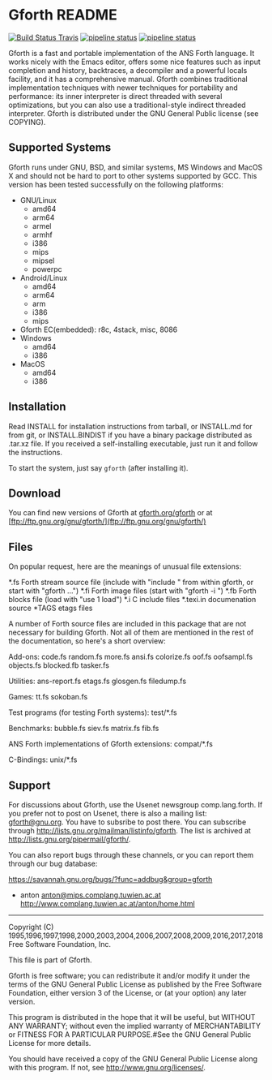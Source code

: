 # Gforth README

[![Build Status Travis](https://travis-ci.org/forthy42/gforth.png?branch=master)](https://travis-ci.org/forthy42/gforth)
[![pipeline status](https://gitlab.com/forthy42/gforth/badges/master/pipeline.svg)](https://gitlab.com/forthy42/gforth/commits/master)
[![pipeline status](https://git.net2o.de/bernd/gforth/badges/master/pipeline.svg)](https://git.net2o.de/bernd/gforth/commits/master)

Gforth is a fast and portable implementation of the ANS Forth
language. It works nicely with the Emacs editor, offers some nice
features such as input completion and history, backtraces, a
decompiler and a powerful locals facility, and it has a comprehensive
manual. Gforth combines traditional implementation techniques with
newer techniques for portability and performance: its inner
interpreter is direct threaded with several optimizations, but you can
also use a traditional-style indirect threaded interpreter.  Gforth is
distributed under the GNU General Public license (see COPYING).

## Supported Systems
Gforth runs under GNU, BSD, and similar systems, MS Windows and MacOS X
and should not be hard to port to other systems supported by GCC. This
version has been tested successfully on the following platforms:

- GNU/Linux
  - amd64
  - arm64
  - armel
  - armhf
  - i386
  - mips
  - mipsel
  - powerpc
- Android/Linux
  - amd64
  - arm64
  - arm
  - i386
  - mips
- Gforth EC(embedded): r8c, 4stack, misc, 8086
- Windows
  - amd64
  - i386
- MacOS
  - amd64
  - i386

## Installation
Read INSTALL for installation instructions from tarball,
or INSTALL.md for from git,
or INSTALL.BINDIST if you have
a binary package distributed as .tar.xz file.
If you received a self-installing executable,
just run it and follow the instructions.

To start the system, just say `gforth` (after installing it).

## Download
You can find new versions of Gforth at 
[gforth.org/gforth](https://gforth.org/gforth)
or at
[ftp://ftp.gnu.org/gnu/gforth/](ftp://ftp.gnu.org/gnu/gforth/)

## Files
On popular request, here are the meanings of unusual file extensions:

*.fs        Forth stream source file (include with "include <file>" from within
            gforth, or start with "gforth <file1> <file2> ...")
*.fi        Forth image files (start with "gforth -i <image file>")
*.fb        Forth blocks file (load with "use <block file> 1 load")
*.i         C include files
*.texi.in   documenation source
*TAGS       etags files

A number of Forth source files are included in this package that are
not necessary for building Gforth. Not all of them are mentioned in
the rest of the documentation, so here's a short overview:

Add-ons:
code.fs random.fs more.fs ansi.fs colorize.fs
oof.fs oofsampl.fs objects.fs blocked.fb tasker.fs

Utilities:
    ans-report.fs etags.fs glosgen.fs filedump.fs

Games:
    tt.fs sokoban.fs

Test programs (for testing Forth systems):
    test/*.fs

Benchmarks:
    bubble.fs siev.fs matrix.fs fib.fs

ANS Forth implementations of Gforth extensions:
    compat/*.fs

C-Bindings:
    unix/*.fs

## Support
For discussions about Gforth, use the Usenet newsgroup
comp.lang.forth.  If you prefer not to post on Usenet, there is also a
mailing list: gforth@gnu.org.  You have to subsribe to post there.
You can subscribe through
<http://lists.gnu.org/mailman/listinfo/gforth>.  The list is archived
at <http://lists.gnu.org/pipermail/gforth/>.

You can also report bugs through these channels, or you can report
them through our bug database:

https://savannah.gnu.org/bugs/?func=addbug&group=gforth

- anton
anton@mips.complang.tuwien.ac.at
http://www.complang.tuwien.ac.at/anton/home.html
-----
Copyright (C) 1995,1996,1997,1998,2000,2003,2004,2006,2007,2008,2009,2016,2017,2018 Free Software Foundation, Inc.

This file is part of Gforth.

Gforth is free software; you can redistribute it and/or
modify it under the terms of the GNU General Public License
as published by the Free Software Foundation, either version 3
of the License, or (at your option) any later version.

This program is distributed in the hope that it will be useful,
but WITHOUT ANY WARRANTY; without even the implied warranty of
MERCHANTABILITY or FITNESS FOR A PARTICULAR PURPOSE.#See the
GNU General Public License for more details.

You should have received a copy of the GNU General Public License
along with this program. If not, see http://www.gnu.org/licenses/.
